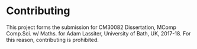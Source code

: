 # Contributing
This project forms the submission for CM30082 Dissertation, MComp Comp.Sci. w/ Maths. for Adam Lassiter, University of Bath, UK, 2017-18.
For this reason, contributing is prohibited.
